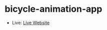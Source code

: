 # bicycle-animation-app
- Live: [Live Website](https://sezginakgul.github.io/bicycle-animation-app/)
